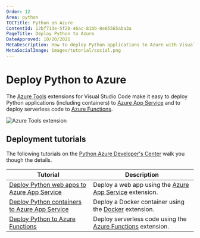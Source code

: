 ```yaml
---
Order: 12
Area: python
TOCTitle: Python on Azure
ContentId: 12bf713e-5f20-46ac-81bb-8e05565aba3a
PageTitle: Deploy Python to Azure
DateApproved: 10/20/2021
MetaDescription: How to deploy Python applications to Azure with Visual Studio Code
MetaSocialImage: images/tutorial/social.png
---
```

# Deploy Python to Azure

The [Azure Tools](https://marketplace.visualstudio.com/items?itemName=ms-vscode.vscode-node-azure-pack) extensions for Visual Studio Code make it easy to deploy Python applications (including containers) to [Azure App Service](https://azure.microsoft.com/services/app-service) and to deploy serverless code to [Azure Functions](https://azure.microsoft.com/services/functions).

![Azure Tools extension](images/azure/azure-tools.png)

## Deployment tutorials

The following tutorials on the [Python Azure Developer's Center](https://learn.microsoft.com/azure/python) walk you though the details.

Tutorial | Description
--- | ---
[Deploy Python web apps to Azure App Service](https://learn.microsoft.com/azure/python/tutorial-deploy-app-service-on-linux-01) | Deploy a web app using the [Azure App Service](https://marketplace.visualstudio.com/items?itemName=ms-azuretools.vscode-azureappservice) extension.
[Deploy Python containers to Azure App Service](https://learn.microsoft.com/azure/python/tutorial-deploy-containers-01) | Deploy a Docker container using the [Docker](https://marketplace.visualstudio.com/items?itemName=ms-azuretools.vscode-docker) extension.
[Deploy Python to Azure Functions](https://learn.microsoft.com/azure/python/tutorial-vs-code-serverless-python-01) | Deploy serverless code using the [Azure Functions](https://marketplace.visualstudio.com/items?itemName=ms-azuretools.vscode-azurefunctions) extension.
